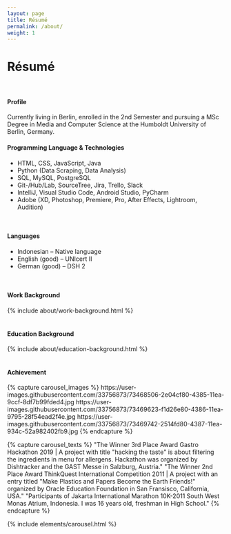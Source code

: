 ```yaml
---
layout: page
title: Résumé
permalink: /about/
weight: 1
---
```


# **Résumé**

<br/>
<h4><i class="fas fa-user-alt"></i> Profile</h4>
Currently living in Berlin, enrolled in the 2nd Semester and pursuing a MSc Degree in Media and Computer Science at the Humboldt University of Berlin, Germany.

<br/>
<h4><i class="fas fa-tools"></i> Programming Language & Technologies</h4>
<ul>
<li>HTML, CSS, JavaScript, Java</li>
<li>Python (Data Scraping, Data Analysis)</li>
<li>SQL, MySQL, PostgreSQL</li>
<li>Git-/Hub/Lab, SourceTree, Jira, Trello, Slack</li>
<li>IntelliJ, Visual Studio Code, Android Studio, PyCharm</li>
<li>Adobe (XD, Photoshop, Premiere, Pro, After Effects, Lightroom, Audition)</li>
</ul>

<br/>
<h4><i class="fas fa-globe"></i> Languages</h4>
<ul>
<li>Indonesian – Native language</li>
<li>English (good) – UNIcert II</li>
<li>German (good) – DSH 2</li>
</ul>


<br/>
<h4><i class="fas fa-briefcase"></i> Work Background</h4>
<div class="row">
{% include about/work-background.html %}
</div>

<br/>
<h4><i class="fas fa-graduation-cap"></i> Education Background</h4>
<div class="row">
{% include about/education-background.html %}
</div>

<br/>
<h4><i class="fas fa-award"></i> Achievement</h4>
{% capture carousel_images %}
https://user-images.githubusercontent.com/33756873/73468506-2e04cf80-4385-11ea-9ccf-8df7b99fded4.jpg
https://user-images.githubusercontent.com/33756873/73469623-f1d26e80-4386-11ea-9795-28f54ead2f4e.jpg
https://user-images.githubusercontent.com/33756873/73469742-2514fd80-4387-11ea-934c-52a982402fb9.jpg
{% endcapture %}

{% capture carousel_texts %}
"The Winner 3rd Place Award Gastro Hackathon 2019 | A project with title "hacking the taste" is about filtering the ingredients in menu for allergens. Hackathon was organized by Dishtracker and the GAST Messe in Salzburg, Austria."
"The Winner 2nd Place Award ThinkQuest International Competition 2011 | A project with an entry titled "Make Plastics and Papers Become the Earth Friends!" organized by Oracle Education Foundation in San Fransisco, California, USA."
"Participants of Jakarta International Marathon 10K-2011 South West Monas Atrium, Indonesia. I was 16 years old, freshman in High School."
{% endcapture %}

{% include elements/carousel.html %}